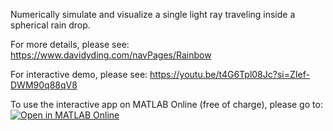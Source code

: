 Numerically simulate and visualize a single light ray traveling inside a spherical rain drop.

For more details, please see:
https://www.davidyding.com/navPages/Rainbow

For interactive demo, please see:
https://youtu.be/t4G6Tpl08Jc?si=ZIef-DWM90q88qV8

To use the interactive app on MATLAB Online (free of charge), please go to:
[![Open in MATLAB Online](https://www.mathworks.com/images/responsive/global/open-in-matlab-online.svg)](https://matlab.mathworks.com/open/github/v1?repo=dvfire123/RainbowSimulator)
